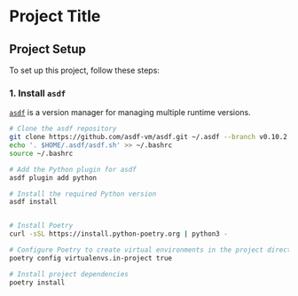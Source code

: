 # Project Title
## Project Setup

To set up this project, follow these steps:

### 1. Install `asdf`

[`asdf`](https://asdf-vm.com/) is a version manager for managing multiple runtime versions.

```bash
# Clone the asdf repository
git clone https://github.com/asdf-vm/asdf.git ~/.asdf --branch v0.10.2
echo '. $HOME/.asdf/asdf.sh' >> ~/.bashrc
source ~/.bashrc

# Add the Python plugin for asdf
asdf plugin add python

# Install the required Python version
asdf install


# Install Poetry
curl -sSL https://install.python-poetry.org | python3 -

# Configure Poetry to create virtual environments in the project directory
poetry config virtualenvs.in-project true

# Install project dependencies
poetry install
